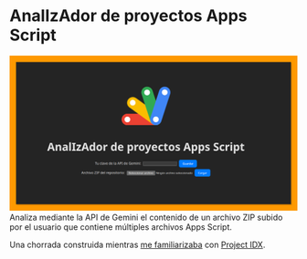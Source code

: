 # AnalIzAdor de proyectos Apps Script

![Captura de pantalla](/src/assets/Captura_README.png)
Analiza mediante la API de Gemini el contenido de un archivo ZIP subido por el usuario que contiene múltiples archivos Apps Script.

Una chorrada construida mientras [me familiarizaba](https://www.linkedin.com/posts/pfelipm_appsscript-activity-7283943101323169794-okCh/?utm_source=share&utm_medium=member_desktop) con [Project IDX](https://idx.dev).
